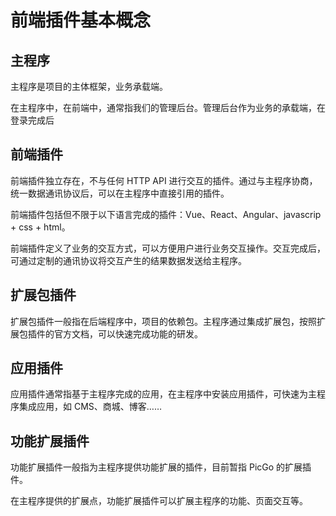 # 前端插件基本概念

## 主程序

主程序是项目的主体框架，业务承载端。

在主程序中，在前端中，通常指我们的管理后台。管理后台作为业务的承载端，在登录完成后

## 前端插件

前端插件独立存在，不与任何 HTTP API 进行交互的插件。通过与主程序协商，统一数据通讯协议后，可以在主程序中直接引用的插件。

前端插件包括但不限于以下语言完成的插件：Vue、React、Angular、javascrip + css + html。

前端插件定义了业务的交互方式，可以方便用户进行业务交互操作。交互完成后，可通过定制的通讯协议将交互产生的结果数据发送给主程序。

## 扩展包插件

扩展包插件一般指在后端程序中，项目的依赖包。主程序通过集成扩展包，按照扩展包插件的官方文档，可以快速完成功能的研发。

## 应用插件

应用插件通常指基于主程序完成的应用，在主程序中安装应用插件，可快速为主程序集成应用，如 CMS、商城、博客……

## 功能扩展插件

功能扩展插件一般指为主程序提供功能扩展的插件，目前暂指 PicGo 的扩展插件。

在主程序提供的扩展点，功能扩展插件可以扩展主程序的功能、页面交互等。
